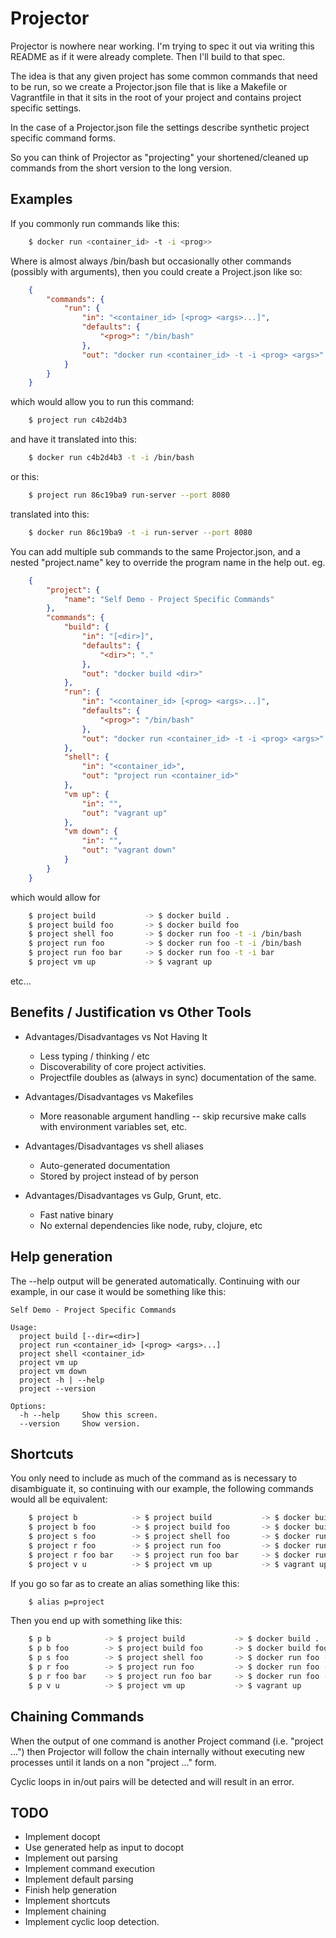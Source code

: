 # Projector

Projector is nowhere near working.  I'm trying to spec it out via writing this
README as if it were already complete.  Then I'll build to that spec.

The idea is that any given project has some common commands that need to be run,
so we create a Projector.json file that is like a Makefile or Vagrantfile in
that it sits in the root of your project and contains project specific settings.

In the case of a Projector.json file the settings describe synthetic project
specific command forms.

So you can think of Projector as "projecting" your shortened/cleaned up commands
from the short version to the long version.


## Examples

If you commonly run commands like this:

```bash
    $ docker run <container_id> -t -i <prog>>
```

Where <prog> is almost always /bin/bash but occasionally other commands
(possibly with arguments), then you could create a Project.json like so:

```json
    {
        "commands": {
            "run": {
                "in": "<container_id> [<prog> <args>...]",
                "defaults": {
                    "<prog>": "/bin/bash"
                },
                "out": "docker run <container_id> -t -i <prog> <args>"
            }
        }
    }
```

which would allow you to run this command:

```bash
    $ project run c4b2d4b3
```

and have it translated into this:

```bash
    $ docker run c4b2d4b3 -t -i /bin/bash
```

or this:

```bash
    $ project run 86c19ba9 run-server --port 8080
```

translated into this:

```bash
    $ docker run 86c19ba9 -t -i run-server --port 8080
```

You can add multiple sub commands to the same Projector.json, and a nested
"project.name" key to override the program name in the help out. eg.

```json
    {
        "project": {
            "name": "Self Demo - Project Specific Commands"
        },
        "commands": {
            "build": {
                "in": "[<dir>]",
                "defaults": {
                    "<dir>": "."
                },
                "out": "docker build <dir>"
            },
            "run": {
                "in": "<container_id> [<prog> <args>...]",
                "defaults": {
                    "<prog>": "/bin/bash"
                },
                "out": "docker run <container_id> -t -i <prog> <args>"
            },
            "shell": {
                "in": "<container_id>",
                "out": "project run <container_id>"
            },
            "vm up": {
                "in": "",
                "out": "vagrant up"
            },
            "vm down": {
                "in": "",
                "out": "vagrant down"
            }
        }
    }
```

which would allow for

```bash
    $ project build           -> $ docker build .
    $ project build foo       -> $ docker build foo
    $ project shell foo       -> $ docker run foo -t -i /bin/bash
    $ project run foo         -> $ docker run foo -t -i /bin/bash
    $ project run foo bar     -> $ docker run foo -t -i bar
    $ project vm up           -> $ vagrant up
```

etc...

## Benefits / Justification vs Other Tools

- Advantages/Disadvantages vs Not Having It
  - Less typing / thinking / etc
  - Discoverability of core project activities.
  - Projectfile doubles as (always in sync) documentation of the same.

- Advantages/Disadvantages vs Makefiles
  - More reasonable argument handling -- skip recursive make calls with
    environment variables set, etc.

- Advantages/Disadvantages vs shell aliases
  - Auto-generated documentation
  - Stored by project instead of by person

- Advantages/Disadvantages vs Gulp, Grunt, etc.
  - Fast native binary
  - No external dependencies like node, ruby, clojure, etc


## Help generation

The --help output will be generated automatically.  Continuing with our example,
in our case it would be something like this:

    Self Demo - Project Specific Commands

    Usage:
      project build [--dir=<dir>]
      project run <container_id> [<prog> <args>...]
      project shell <container_id>
      project vm up
      project vm down
      project -h | --help
      project --version

    Options:
      -h --help     Show this screen.
      --version     Show version.


## Shortcuts

You only need to include as much of the command as is necessary to disambiguate
it, so continuing with our example, the following commands would all be
equivalent:

```bash
    $ project b            -> $ project build           -> $ docker build .
    $ project b foo        -> $ project build foo       -> $ docker build foo
    $ project s foo        -> $ project shell foo       -> $ docker run foo -t -i /bin/bash
    $ project r foo        -> $ project run foo         -> $ docker run foo -t -i /bin/bash
    $ project r foo bar    -> $ project run foo bar     -> $ docker run foo -t -i bar
    $ project v u          -> $ project vm up           -> $ vagrant up
```

If you go so far as to create an alias something like this:

```bash
    $ alias p=project
```

Then you end up with something like this:

```bash
    $ p b            -> $ project build           -> $ docker build .
    $ p b foo        -> $ project build foo       -> $ docker build foo
    $ p s foo        -> $ project shell foo       -> $ docker run foo -t -i /bin/bash
    $ p r foo        -> $ project run foo         -> $ docker run foo -t -i /bin/bash
    $ p r foo bar    -> $ project run foo bar     -> $ docker run foo -t -i bar
    $ p v u          -> $ project vm up           -> $ vagrant up
```

## Chaining Commands

When the output of one command is another Project command (i.e. "project ...")
then Projector will follow the chain internally without executing new processes
until it lands on a non "project ..." form.

Cyclic loops in in/out pairs will be detected and will result in an error.


## TODO

- Implement docopt
- Use generated help as input to docopt
- Implement out parsing
- Implement command execution
- Implement default parsing
- Finish help generation
- Implement shortcuts
- Implement chaining
- Implement cyclic loop detection.
